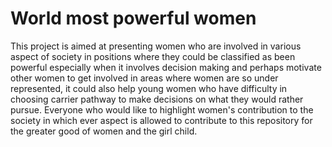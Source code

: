 # World most powerful women
This project is aimed at presenting women who are involved in various aspect of society in positions where they could be classified as been powerful especially when it involves decision making and perhaps motivate other women to get involved in areas where women are so under represented, it could also help young women who have difficulty in choosing carrier pathway to make decisions on what they would rather pursue.
Everyone who would like to highlight women's contribution to the society in which ever aspect is allowed to contribute to this repository for the greater good of women and the girl child.
